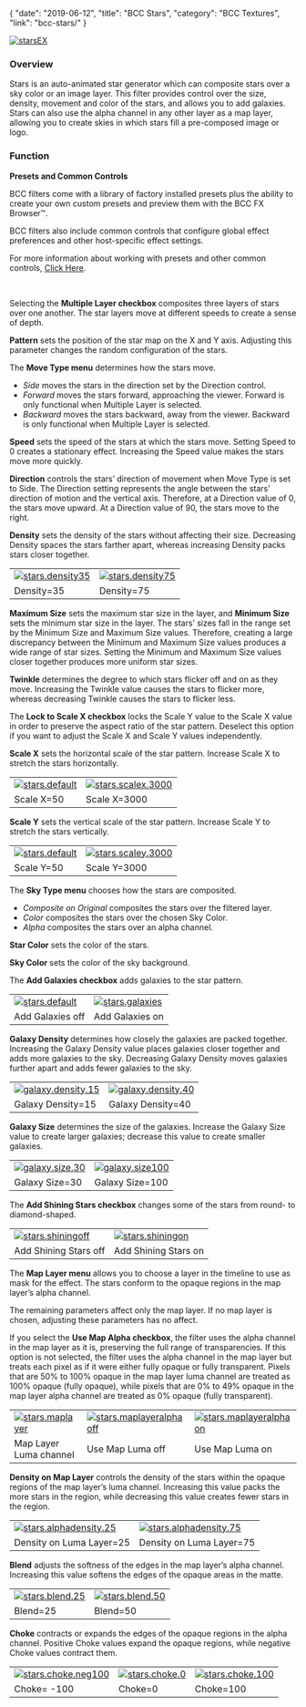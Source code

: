{
"date": "2019-06-12",
"title": "BCC Stars",
"category": "BCC Textures",
"link": "bcc-stars/"
}

 [![starsEX](https://borisfx-com-res.cloudinary.com/image/upload//documentation/continuum/uploads/2013/07/starsEX.jpg)](https://borisfx-com-res.cloudinary.com/image/upload//documentation/continuum/uploads/2013/07/starsEX.jpg)


### Overview


Stars is an auto-animated star generator which can composite stars over a sky color or an image layer. This filter provides control over the size, density, movement and color of the stars, and allows you to add galaxies. Stars can also use the alpha channel in any other layer as a map layer, allowing you to create skies in which stars fill a pre-composed image or logo.


### Function


**Presets and Common Controls**


BCC filters come with a library of factory installed presets plus the ability to create your own custom presets and preview them with the BCC FX Browser™.


BCC filters also include common controls that configure global effect preferences and other host-specific effect settings.


For more information about working with presets and other common controls, [Click Here](/documentation/continuum/bcc-common-controls/).

 


Selecting the **Multiple Layer checkbox** composites three layers of stars over one another. The star layers move at different speeds to create a sense of depth.


**Pattern** sets the position of the star map on the X and Y axis. Adjusting this parameter changes the random configuration of the stars.


The **Move Type menu** determines how the stars move.


* *Side* moves the stars in the direction set by the Direction control.
* *Forward* moves the stars forward, approaching the viewer. Forward is only functional when Multiple Layer is selected.
* *Backward* moves the stars backward, away from the viewer. Backward is only functional when Multiple Layer is selected.


**Speed** sets the speed of the stars at which the stars move. Setting Speed to 0 creates a stationary effect. Increasing the Speed value makes the stars move more quickly.


**Direction** controls the stars’ direction of movement when Move Type is set to Side. The Direction setting represents the angle between the stars’ direction of motion and the vertical axis. Therefore, at a Direction value of 0, the stars move upward. At a Direction value of 90, the stars move to the right.


**Density** sets the density of the stars without affecting their size. Decreasing Density spaces the stars farther apart, whereas increasing Density packs stars closer together.




|  |  |
| --- | --- |
| [![stars.density35](https://borisfx-com-res.cloudinary.com/image/upload//documentation/continuum/uploads/2013/07/stars.density35.jpg)](https://borisfx-com-res.cloudinary.com/image/upload//documentation/continuum/uploads/2013/07/stars.density35.jpg) | [![stars.density75](https://borisfx-com-res.cloudinary.com/image/upload//documentation/continuum/uploads/2013/07/stars.density75.jpg)](https://borisfx-com-res.cloudinary.com/image/upload//documentation/continuum/uploads/2013/07/stars.density75.jpg) |
| Density=35 | Density=75 |


**Maximum Size** sets the maximum star size in the layer, and **Minimum Size** sets the minimum star size in the layer. The stars’ sizes fall in the range set by the Minimum Size and Maximum Size values. Therefore, creating a large discrepancy between the Minimum and Maximum Size values produces a wide range of star sizes. Setting the Minimum and Maximum Size values closer together produces more uniform star sizes.


**Twinkle** determines the degree to which stars flicker off and on as they move. Increasing the Twinkle value causes the stars to flicker more, whereas decreasing Twinkle causes the stars to flicker less.


The **Lock to Scale X checkbox** locks the Scale Y value to the Scale X value in order to preserve the aspect ratio of the star pattern. Deselect this option if you want to adjust the Scale X and Scale Y values independently.


**Scale X** sets the horizontal scale of the star pattern. Increase Scale X to stretch the stars horizontally.




|  |  |
| --- | --- |
| [![stars.default](https://borisfx-com-res.cloudinary.com/image/upload//documentation/continuum/uploads/2013/07/stars.default.jpg)](https://borisfx-com-res.cloudinary.com/image/upload//documentation/continuum/uploads/2013/07/stars.default.jpg) | [![stars.scalex.3000](https://borisfx-com-res.cloudinary.com/image/upload//documentation/continuum/uploads/2013/07/stars.scalex.3000.jpg)](https://borisfx-com-res.cloudinary.com/image/upload//documentation/continuum/uploads/2013/07/stars.scalex.3000.jpg) |
| Scale X=50 | Scale X=3000 |


**Scale Y** sets the vertical scale of the star pattern. Increase Scale Y to stretch the stars vertically.




|  |  |
| --- | --- |
| [![stars.default](https://borisfx-com-res.cloudinary.com/image/upload//documentation/continuum/uploads/2013/07/stars.default.jpg)](https://borisfx-com-res.cloudinary.com/image/upload//documentation/continuum/uploads/2013/07/stars.default.jpg) | [![stars.scaley.3000](https://borisfx-com-res.cloudinary.com/image/upload//documentation/continuum/uploads/2013/07/stars.scaley.3000.jpg)](https://borisfx-com-res.cloudinary.com/image/upload//documentation/continuum/uploads/2013/07/stars.scaley.3000.jpg) |
| Scale Y=50 | Scale Y=3000 |


The **Sky Type menu** chooses how the stars are composited.


* *Composite on Original* composites the stars over the filtered layer.
* *Color* composites the stars over the chosen Sky Color.
* *Alpha* composites the stars over an alpha channel.


**Star Color** sets the color of the stars.


**Sky Color** sets the color of the sky background.


The **Add Galaxies checkbox** adds galaxies to the star pattern.




|  |  |
| --- | --- |
| [![stars.default](https://borisfx-com-res.cloudinary.com/image/upload//documentation/continuum/uploads/2013/07/stars.default.jpg)](https://borisfx-com-res.cloudinary.com/image/upload//documentation/continuum/uploads/2013/07/stars.default.jpg) | [![stars.galaxies](https://borisfx-com-res.cloudinary.com/image/upload//documentation/continuum/uploads/2013/07/stars.galaxies.jpg)](https://borisfx-com-res.cloudinary.com/image/upload//documentation/continuum/uploads/2013/07/stars.galaxies.jpg) |
| Add Galaxies off | Add Galaxies on |


**Galaxy Density** determines how closely the galaxies are packed together. Increasing the Galaxy Density value places galaxies closer together and adds more galaxies to the sky. Decreasing Galaxy Density moves galaxies further apart and adds fewer galaxies to the sky.




|  |  |
| --- | --- |
| [![galaxy.density.15](https://borisfx-com-res.cloudinary.com/image/upload//documentation/continuum/uploads/2013/07/galaxy.density.15.jpg)](https://borisfx-com-res.cloudinary.com/image/upload//documentation/continuum/uploads/2013/07/galaxy.density.15.jpg) | [![galaxy.density.40](https://borisfx-com-res.cloudinary.com/image/upload//documentation/continuum/uploads/2013/07/galaxy.density.40.jpg)](https://borisfx-com-res.cloudinary.com/image/upload//documentation/continuum/uploads/2013/07/galaxy.density.40.jpg) |
| Galaxy Density=15 | Galaxy Density=40 |


**Galaxy Size** determines the size of the galaxies. Increase the Galaxy Size value to create larger galaxies; decrease this value to create smaller galaxies.




|  |  |
| --- | --- |
| [![galaxy.size.30](https://borisfx-com-res.cloudinary.com/image/upload//documentation/continuum/uploads/2013/07/galaxy.size_.30.jpg)](https://borisfx-com-res.cloudinary.com/image/upload//documentation/continuum/uploads/2013/07/galaxy.size_.30.jpg) | [![galaxy.size100](https://borisfx-com-res.cloudinary.com/image/upload//documentation/continuum/uploads/2013/07/galaxy.size100.jpg)](https://borisfx-com-res.cloudinary.com/image/upload//documentation/continuum/uploads/2013/07/galaxy.size100.jpg) |
| Galaxy Size=30 | Galaxy Size=100 |


The **Add Shining Stars checkbox** changes some of the stars from round- to diamond-shaped.




|  |  |
| --- | --- |
| [![stars.shiningoff](https://borisfx-com-res.cloudinary.com/image/upload//documentation/continuum/uploads/2013/07/stars.shiningoff.jpg)](https://borisfx-com-res.cloudinary.com/image/upload//documentation/continuum/uploads/2013/07/stars.shiningoff.jpg) | [![stars.shiningon](https://borisfx-com-res.cloudinary.com/image/upload//documentation/continuum/uploads/2013/07/stars.shiningon.jpg)](https://borisfx-com-res.cloudinary.com/image/upload//documentation/continuum/uploads/2013/07/stars.shiningon.jpg) |
| Add Shining Stars off | Add Shining Stars on |


The **Map Layer menu** allows you to choose a layer in the timeline to use as mask for the effect. The stars conform to the opaque regions in the map layer’s alpha channel.


The remaining parameters affect only the map layer. If no map layer is chosen, adjusting these parameters has no affect.


If you select the **Use Map Alpha checkbox**, the filter uses the alpha channel in the map layer as it is, preserving the full range of transparencies. If this option is not selected, the filter uses the alpha channel in the map layer but treats each pixel as if it were either fully opaque or fully transparent. Pixels that are 50% to 100% opaque in the map layer luma channel are treated as 100% opaque (fully opaque), while pixels that are 0% to 49% opaque in the map layer alpha channel are treated as 0% opaque (fully transparent).




|  |  |  |
| --- | --- | --- |
| [![stars.maplayer](https://borisfx-com-res.cloudinary.com/image/upload//documentation/continuum/uploads/2013/07/stars.maplayer.jpg)](https://borisfx-com-res.cloudinary.com/image/upload//documentation/continuum/uploads/2013/07/stars.maplayer.jpg) | [![stars.maplayeralphaoff](https://borisfx-com-res.cloudinary.com/image/upload//documentation/continuum/uploads/2013/07/stars.maplayeralphaoff.jpg)](https://borisfx-com-res.cloudinary.com/image/upload//documentation/continuum/uploads/2013/07/stars.maplayeralphaoff.jpg) | [![stars.maplayeralphaon](https://borisfx-com-res.cloudinary.com/image/upload//documentation/continuum/uploads/2013/07/stars.maplayeralphaon.jpg)](https://borisfx-com-res.cloudinary.com/image/upload//documentation/continuum/uploads/2013/07/stars.maplayeralphaon.jpg) |
| Map Layer Luma channel | Use Map Luma off | Use Map Luma on |


**Density on Map Layer** controls the density of the stars within the opaque regions of the map layer’s luma channel. Increasing this value packs the more stars in the region, while decreasing this value creates fewer stars in the region.




|  |  |
| --- | --- |
| [![stars.alphadensity.25](https://borisfx-com-res.cloudinary.com/image/upload//documentation/continuum/uploads/2013/07/stars.alphadensity.25.jpg)](https://borisfx-com-res.cloudinary.com/image/upload//documentation/continuum/uploads/2013/07/stars.alphadensity.25.jpg) | [![stars.alphadensity.75](https://borisfx-com-res.cloudinary.com/image/upload//documentation/continuum/uploads/2013/07/stars.alphadensity.75.jpg)](https://borisfx-com-res.cloudinary.com/image/upload//documentation/continuum/uploads/2013/07/stars.alphadensity.75.jpg) |
| Density on Luma Layer=25 | Density on Luma Layer=75 |


**Blend** adjusts the softness of the edges in the map layer’s alpha channel. Increasing this value softens the edges of the opaque areas in the matte.




|  |  |
| --- | --- |
| [![stars.blend.25](https://borisfx-com-res.cloudinary.com/image/upload//documentation/continuum/uploads/2013/07/stars.blend_.25.jpg)](https://borisfx-com-res.cloudinary.com/image/upload//documentation/continuum/uploads/2013/07/stars.blend_.25.jpg) | [![stars.blend.50](https://borisfx-com-res.cloudinary.com/image/upload//documentation/continuum/uploads/2013/07/stars.blend_.50.jpg)](https://borisfx-com-res.cloudinary.com/image/upload//documentation/continuum/uploads/2013/07/stars.blend_.50.jpg) |
| Blend=25 | Blend=50 |


**Choke** contracts or expands the edges of the opaque regions in the alpha channel. Positive Choke values expand the opaque regions, while negative Choke values contract them.




|  |  |  |
| --- | --- | --- |
| [![stars.choke.neg100](https://borisfx-com-res.cloudinary.com/image/upload//documentation/continuum/uploads/2013/07/stars.choke_.neg100.jpg)](https://borisfx-com-res.cloudinary.com/image/upload//documentation/continuum/uploads/2013/07/stars.choke_.neg100.jpg) | [![stars.choke.0](https://borisfx-com-res.cloudinary.com/image/upload//documentation/continuum/uploads/2013/07/stars.choke_.0.jpg)](https://borisfx-com-res.cloudinary.com/image/upload//documentation/continuum/uploads/2013/07/stars.choke_.0.jpg) | [![stars.choke.100](https://borisfx-com-res.cloudinary.com/image/upload//documentation/continuum/uploads/2013/07/stars.choke_.100.jpg)](https://borisfx-com-res.cloudinary.com/image/upload//documentation/continuum/uploads/2013/07/stars.choke_.100.jpg) |
| Choke= -100 | Choke=0 | Choke=100 |


